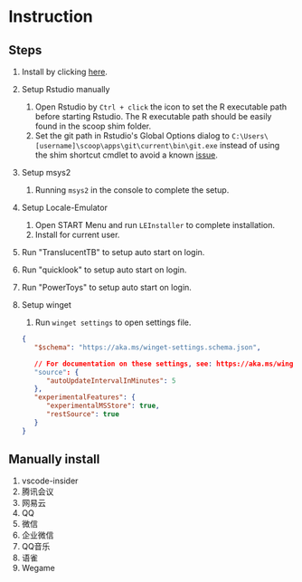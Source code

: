# Instruction

## Steps

1. Install by clicking [here](https://boxstarter.org/package/nr/url?https://raw.githubusercontent.com/qutang/environment_setup/main/windows/setup.ps1).
2. Setup Rstudio manually
   1. Open Rstudio by `Ctrl + click` the icon to set the R executable path before starting Rstudio. The R executable path should be easily found in the scoop shim folder.
   2. Set the git path in Rstudio's Global Options dialog to `C:\Users\[username]\scoop\apps\git\current\bin\git.exe` instead of using the shim shortcut cmdlet to avoid a known [issue](https://github.com/lukesampson/scoop/issues/1028#issuecomment-843650134).
3. Setup msys2
   1. Running `msys2` in the console to complete the setup.
4. Setup Locale-Emulator
   1. Open START Menu and run `LEInstaller` to complete installation.
   2. Install for current user.
5. Run "TranslucentTB" to setup auto start on login.
6. Run "quicklook" to setup auto start on login.
7. Run "PowerToys" to setup auto start on login.
8. Setup winget
   1. Run `winget settings` to open settings file.

   ```json
   {
      "$schema": "https://aka.ms/winget-settings.schema.json",

      // For documentation on these settings, see: https://aka.ms/winget-settings
      "source": {
         "autoUpdateIntervalInMinutes": 5
      },
      "experimentalFeatures": {
         "experimentalMSStore": true,
         "restSource": true
      }
   }
   ```

## Manually install

1. vscode-insider
2. 腾讯会议
3. 网易云
4. QQ
5. 微信
6. 企业微信
7. QQ音乐
8. 语雀
9. Wegame
